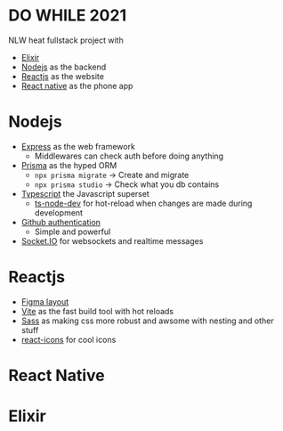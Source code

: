 # DO WHILE 2021
NLW heat fullstack project with 
- [Elixir](https://elixir-lang.org/)
- [Nodejs](https://nodejs.org/en/) as the backend
- [Reactjs](https://reactjs.org/)  as the website
- [React native](https://reactnative.dev/) as the phone app

# Nodejs
- [Express](https://expressjs.com/) as the web framework
    - Middlewares can check auth before doing anything
- [Prisma](https://www.prisma.io/docs/getting-started/setup-prisma/add-to-existing-project/relational-databases-typescript-postgres) as the hyped ORM
    - `npx prisma migrate` -> Create and migrate
    - `npx prisma studio` -> Check what you db contains
- [Typescript](https://www.typescriptlang.org/) the Javascript superset
    - [ts-node-dev](https://github.com/wclr/ts-node-dev) for hot-reload when changes are made during development
- [Github authentication](https://github.com/settings/developers)
    - Simple and powerful
- [Socket.IO](https://github.com/socketio/socket.io) for websockets and realtime messages

# Reactjs
- [Figma layout](https://www.figma.com/community/file/1031699316177416916?preview=fullscreen)
- [Vite](https://vitejs.dev/guide/) as the fast build tool with hot reloads
- [Sass](https://sass-lang.com/guide) as making css more robust and awsome with nesting and other stuff
- [react-icons](https://github.com/react-icons/react-icons) for cool icons

# React Native
# Elixir